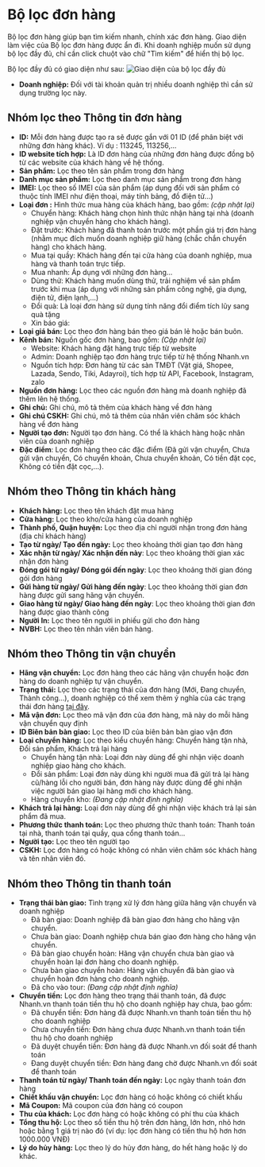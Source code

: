 # Bộ lọc đơn hàng

Bộ lọc đơn hàng giúp bạn tìm kiếm nhanh, chính xác đơn hàng. Giao diện làm việc của Bộ lọc đơn hàng được ẩn đi. Khi doanh nghiệp muốn sử dụng bộ lọc đầy đủ, chỉ cần click chuột vào chữ "Tìm kiếm"  để hiển thị bộ lọc.

Bộ lọc đầy đủ có giao diện như sau:
![Giao diện của bộ lọc đầy đủ](link)

- **Doanh nghiệp:** Đối với tài khoản quản trị nhiều doanh nghiệp thì cần sử dụng trường lọc này.



## Nhóm lọc theo Thông tin đơn hàng

- **ID:** Mỗi đơn hàng được tạo ra sẽ được gắn với 01 ID (để phân biệt với những đơn hàng khác). Ví dụ : 113245, 113256,...
- **ID website tích hợp:** Là ID đơn hàng của những đơn hàng được đồng bộ từ các website của khách hàng về hệ thống.
- **Sản phẩm:** Lọc theo tên sản phẩm trong đơn hàng
- **Danh mục sản phẩm:** Lọc theo danh mục sản phẩm trong đơn hàng 
- **IMEI:** Lọc theo số IMEI của sản phẩm (áp dụng đối với sản phẩm có thuộc tính IMEI như điện thoại, máy tính bảng, đồ điện tử...)
- **Loại đơn :** Hình thức mua hàng của khách hàng, bao gồm: *(cập nhật lại)*
  - Chuyển hàng: Khách hàng chọn hình thức nhận hàng tại nhà (doanh nghiệp vận chuyển hàng cho khách hàng).
  - Đặt trước: Khách hàng đã thanh toán trước một phần giá trị đơn hàng (nhằm mục đích muốn doanh nghiệp giữ hàng (chắc chắn chuyển hàng) cho khách hàng.
  - Mua tại quầy: Khách hàng đến tại cửa hàng của doanh nghiệp, mua hàng và thanh toán trực tiếp.
  - Mua nhanh: Áp dụng với những đơn hàng...
  - Dùng thử: Khách hàng muốn dùng thử, trải nghiệm về sản phẩm trước khi mua (áp dụng với những sản phẩm công nghệ, gia dụng, điện tử, điện lạnh,...)
  - Đổi quà: Là loại đơn hàng sử dụng tính năng đổi điểm tích lũy sang quà tặng
  - Xin báo giá: 
- **Loại giá bán:** Lọc theo đơn hàng bán theo giá bán lẻ hoặc bán buôn.
- **Kênh bán:** Nguồn gốc đơn hàng, bao gồm: *(Cập nhật lại)*
  - Website: Khách hàng đặt hàng trực tiếp từ website
  - Admin: Doanh nghiệp tạo đơn hàng trực tiếp từ hệ thống Nhanh.vn
  - Nguồn tích hợp: Đơn hàng từ các sàn TMĐT (Vật giá, Shopee, Lazada, Sendo, Tiki, Adayroi), tích hợp từ API, Facebook, Instagram, zalo
- **Nguồn đơn hàng:** Lọc theo các nguồn đơn hàng mà doanh nghiệp đã thêm lên hệ thống.
- **Ghi chú:** Ghi chú, mô tả thêm của khách hàng về đơn hàng
- **Ghi chú CSKH:** Ghi chú, mô tả thêm của nhân viên chăm sóc khách hàng về đơn hàng
- **Người tạo đơn:** Người tạo đơn hàng. Có thể là khách hàng hoặc nhân viên của doanh nghiệp
- **Đặc điểm**: Lọc đơn hàng theo các đặc điểm (Đã gửi vận chuyển, Chưa gửi vận chuyển, Có chuyển khoản, Chưa chuyển khoản, Có tiền đặt cọc, Không có tiền đặt cọc,...).
## Nhóm theo Thông tin khách hàng

- **Khách hàng:** Lọc theo tên khách đặt mua hàng
- **Cửa hàng:** Lọc theo kho/cửa hàng của doanh nghiệp
- **Thành phố, Quận huyện:** Lọc theo địa chỉ người nhận trong đơn hàng (địa chỉ khách hàng)
- **Tạo từ ngày/ Tạo đến ngày:** Lọc theo khoảng thời gian tạo đơn hàng
- **Xác nhận từ ngày/ Xác nhận đến này**: Lọc theo khoảng thời gian xác nhận đơn hàng
- **Đóng gói từ ngày/ Đóng gói đến ngày**: Lọc theo khoảng thời gian đóng gói đơn hàng
- **Gửi hàng từ ngày/ Gửi hàng đến ngày**: Lọc theo khoảng thời gian đơn hàng được gửi sang hãng vận chuyển.
- **Giao hàng từ ngày/ Giao hàng đến ngày**: Lọc theo khoảng thời gian đơn hàng được giao thành công
- **Người In:** Lọc theo tên người in phiếu gửi cho đơn hàng
- **NVBH:** Lọc theo tên nhân viên bán hàng.

## Nhóm theo Thông tin vận chuyển
- **Hãng vận chuyển:** Lọc đơn hàng theo các hãng vận chuyển hoặc đơn hàng do doanh nghiệp tự vận chuyển.
- **Trạng thái:** Lọc theo các trạng thái của đơn hàng (Mới, Đang chuyển, Thành công...), doanh nghiệp có thể xem thêm ý nghĩa của các trạng thái đơn hàng [tại đây](link).
- **Mã vận đơn:** Lọc theo mã vận đơn của đơn hàng, mã này do mỗi hãng vận chuyển quy định
- **ID Biên bản bàn giao:** Lọc theo ID của biên bản bàn giao vận đơn
- **Loại chuyển hàng:** Lọc theo kiểu chuyển hàng: Chuyển hàng tận nhà, Đổi sản phẩm, Khách trả lại hàng
  - Chuyển hàng tận nhà: Loại đơn này dùng để ghi nhận việc doanh nghiệp giao hàng cho khách.
  - Đổi sản phẩm: Loại đơn này dùng khi người mua đã gửi trả lại hàng cũ/hàng lỗi cho người bán, đơn hàng này được dùng để ghi nhận việc người bán giao lại hàng mới cho khách hàng.
  - Hàng chuyển kho: *(Đang cập nhật định nghĩa)*
- **Khách trả lại hàng:** Loại đơn này dùng để ghi nhận việc khách trả lại sản phẩm đã mua.
- **Phương thức thanh toán:** Lọc theo phương thức thanh toán: Thanh toán tại nhà, thanh toán tại quầy, qua cổng thanh toán...
- **Người tạo:** Lọc theo tên người tạo
- **CSKH:** Lọc đơn hàng có hoặc không có nhân viên chăm sóc khách hàng và tên nhân viên đó.

## Nhóm theo Thông tin thanh toán 
- **Trạng thái bàn giao:** Tình trạng xử lý đơn hàng giữa hãng vận chuyển và doanh nghiệp
  - Đã bàn giao: Doanh nghiệp đã bàn giao đơn hàng cho hãng vận chuyển.
  - Chưa bàn giao: Doanh nghiệp chưa bán giao đơn hàng cho hãng vận chuyển.
  - Đã bàn giao chuyển hoàn: Hãng vận chuyển chưa bàn giao và chuyển hoàn lại đơn hàng cho doanh nghiệp.
  - Chưa bàn giao chuyển hoàn: Hãng vận chuyển đã bàn giao và chuyển hoàn đơn hàng cho doanh nghiệp.
  - Đã cho vào tour: *(Đang cập nhật định nghĩa)*
- **Chuyển tiền:** Lọc đơn hàng theo trạng thái thanh toán, đã được Nhanh.vn thanh toán tiền thu hộ cho doanh nghiệp hay chưa, bao gồm:
  - Đã chuyển tiền: Đơn hàng đã được Nhanh.vn thanh toán tiền thu hộ cho doanh nghiệp
  - Chưa chuyển tiền: Đơn hàng chưa được Nhanh.vn thanh toán tiền thu hộ cho doanh nghiệp
  - Đã duyệt chuyển tiền: Đơn hàng đã được Nhanh.vn đối soát để thanh toán
  - Đang duyệt chuyển tiền: Đơn hàng đang chờ được Nhanh.vn đối soát để thanh toán
- **Thanh toán từ ngày/ Thanh toán đến ngày:** Lọc ngày thanh toán đơn hàng
- **Chiết khấu vận chuyển:** Lọc đơn hàng có hoặc không có chiết khấu
- **Mã Coupon:** Mã coupon của đơn hàng có coupon
- **Thu của khách:** Lọc đơn hàng có hoặc không có phí thu của khách
- **Tổng thu hộ:** Lọc theo số tiền thu hộ trên đơn hàng, lớn hơn, nhỏ hơn hoặc bằng 1 giá trị nào đó (ví dụ: lọc đơn hàng có tiền thu hộ hơn hơn 1000.000 VNĐ)
- **Lý do hủy hàng:** Lọc theo lý do hủy đơn hàng, do hết hàng hoặc lý do khác.
